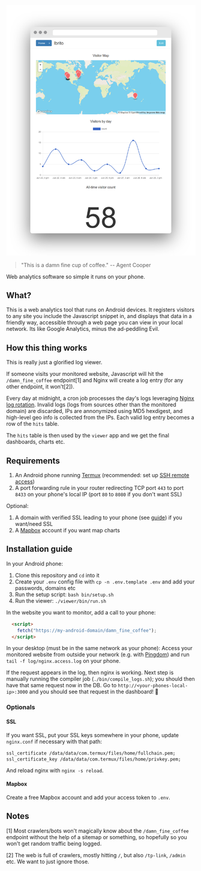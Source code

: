 ![Screenshot of the app running locally, a few charts and a map are shown](screenshot.png)

> "This is a damn fine cup of coffee."
-- Agent Cooper

Web analytics software so simple it runs on your phone.

## What?

This is a web analytics tool that runs on Android devices. It registers visitors to any site you include the Javascript snippet in, and displays that data in a friendly way, accessible through a web page you can view in your local network. Its like Google Analytics, minus the ad-peddling Evil.

## How this thing works

This is really just a glorified log viewer.

If someone visits your monitored website, Javascript will hit the `/damn_fine_coffee` endpoint[1] and Nginx will create a log entry (for any other endpoint, it won't[2]).

Every day at midnight, a cron job processes the day's logs leveraging [Nginx log rotation](https://www.nginx.com/resources/wiki/start/topics/examples/logrotation/). Invalid logs (logs from sources other than the monitored domain) are discarded, IPs are annonymized using MD5 hexdigest, and high-level geo info is collected from the IPs. Each valid log entry becomes a row of the `hits` table.

The `hits` table is then used by the `viewer` app and we get the final dashboards, charts etc.

## Requirements

1. An Android phone running [Termux](https://termux.com/) (recommended: set up [SSH remote access](https://wiki.termux.com/wiki/Remote_Access))
2. A port forwarding rule in your router redirecting TCP port `443` to port `8433` on your phone's local IP (port `80` to `8080` if you don't want SSL)

Optional:
1. A domain with verified SSL leading to your phone (see [guide](https://lbrito1.github.io/blog/2020/06/free_https_home_server.html)) if you want/need SSL
2. A [Mapbox](https://www.mapbox.com/) account if you want map charts

## Installation guide

In your Android phone:
1. Clone this repository and `cd` into it
2. Create your `.env` config file with `cp -n .env.template .env` and add your passwords, domains etc
3. Run the setup script: `bash bin/setup.sh`
4. Run the viewer: `./viewer/bin/run.sh`

In the website you want to monitor, add a call to your phone:
```html
  <script>
    fetch("https://my-android-domain/damn_fine_coffee");
  </script>
```

In your desktop (must be in the same network as your phone):
Access your monitored website from outside your network (e.g. with [Pingdom](https://tools.pingdom.com/)) and run `tail -f log/nginx.access.log` on your phone.

If the request appears in the log, then nginx is working. Next step is manually running the compiler job (`./bin/compile_logs.sh`); you should then have that same request now in the DB. Go to `http://<your-phones-local-ip>:3000` and you should see that request in the dashboard! 🎉

### Optionals

#### SSL
If you want SSL, put your SSL keys somewhere in your phone, update `nginx.conf` if necessary with that path:
```
ssl_certificate /data/data/com.termux/files/home/fullchain.pem;
ssl_certificate_key /data/data/com.termux/files/home/privkey.pem;
```
And reload nginx with `nginx -s reload`.

#### Mapbox

Create a free Mapbox account and add your access token to `.env`.

## Notes

[1] Most crawlers/bots won't magically know about the `/damn_fine_coffee` endpoint without the help of a sitemap or something, so hopefully so you won't get random traffic being logged.

[2] The web is full of crawlers, mostly hitting `/`, but also `/tp-link`, `/admin` etc. We want to just ignore those.
